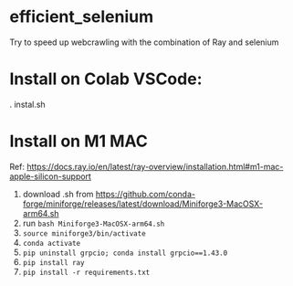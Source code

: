 # efficient_selenium
Try to speed up webcrawling with the combination of Ray and selenium

# Install on Colab VSCode:

. instal.sh 

# Install on M1 MAC
Ref: https://docs.ray.io/en/latest/ray-overview/installation.html#m1-mac-apple-silicon-support

1. download .sh from https://github.com/conda-forge/miniforge/releases/latest/download/Miniforge3-MacOSX-arm64.sh
2. run `bash Miniforge3-MacOSX-arm64.sh`
3. `source miniforge3/bin/activate`
4. `conda activate`
5. `pip uninstall grpcio; conda install grpcio==1.43.0`
6. `pip install ray`
7. `pip install -r requirements.txt`

